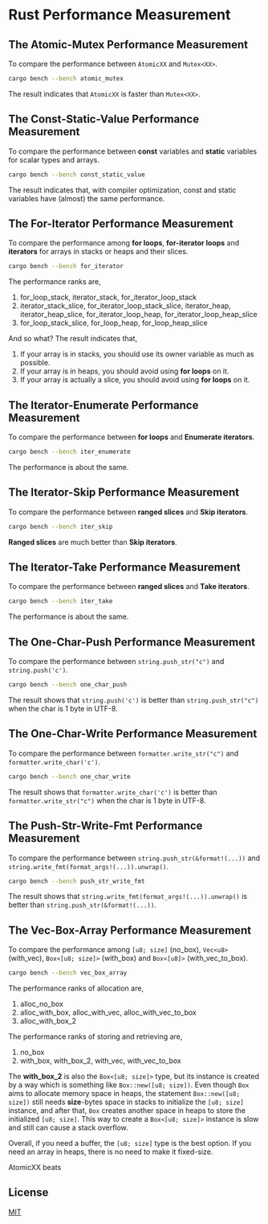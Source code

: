 Rust Performance Measurement
====================

## The Atomic-Mutex Performance Measurement

To compare the performance between `AtomicXX` and `Mutex<XX>`.

```bash
cargo bench --bench atomic_mutex
```

The result indicates that `AtomicXX` is faster than `Mutex<XX>`.

## The Const-Static-Value Performance Measurement

To compare the performance between **const** variables and **static** variables for scalar types and arrays.

```bash
cargo bench --bench const_static_value
```

The result indicates that, with compiler optimization, const and static variables have (almost) the same performance.

## The For-Iterator Performance Measurement

To compare the performance among **for loops**, **for-iterator loops** and **iterators** for arrays in stacks or heaps and their slices.

```bash
cargo bench --bench for_iterator
```

The performance ranks are,

1. for_loop_stack, iterator_stack, for_iterator_loop_stack
1. iterator_stack_slice, for_iterator_loop_stack_slice, iterator_heap, iterator_heap_slice, for_iterator_loop_heap, for_iterator_loop_heap_slice
1. for_loop_stack_slice, for_loop_heap, for_loop_heap_slice

And so what? The result indicates that,

1. If your array is in stacks, you should use its owner variable as much as possible.
1. If your array is in heaps, you should avoid using **for loops** on it.
1. If your array is actually a slice, you should avoid using **for loops** on it.

## The Iterator-Enumerate Performance Measurement

To compare the performance between **for loops** and **Enumerate iterators**.

```bash
cargo bench --bench iter_enumerate
```

The performance is about the same.

## The Iterator-Skip Performance Measurement

To compare the performance between **ranged slices** and **Skip iterators**.

```bash
cargo bench --bench iter_skip
```

**Ranged slices** are much better than **Skip iterators**.

## The Iterator-Take Performance Measurement

To compare the performance between **ranged slices** and **Take iterators**.

```bash
cargo bench --bench iter_take
```

The performance is about the same.

## The One-Char-Push Performance Measurement

To compare the performance between `string.push_str("c")` and `string.push('c')`.

```bash
cargo bench --bench one_char_push
```

The result shows that `string.push('c')` is better than `string.push_str("c")` when the char is 1 byte in UTF-8.

## The One-Char-Write Performance Measurement

To compare the performance between `formatter.write_str("c")` and `formatter.write_char('c')`.

```bash
cargo bench --bench one_char_write
```

The result shows that `formatter.write_char('c')` is better than `formatter.write_str("c")` when the char is 1 byte in UTF-8.

## The Push-Str-Write-Fmt Performance Measurement

To compare the performance between `string.push_str(&format!(...))` and `string.write_fmt(format_args!(...)).unwrap()`.

```bash
cargo bench --bench push_str_write_fmt
```

The result shows that `string.write_fmt(format_args!(...)).unwrap()` is better than `string.push_str(&format!(...))`.

## The Vec-Box-Array Performance Measurement

To compare the performance among `[u8; size]` (no_box), `Vec<u8>` (with_vec), `Box<[u8; size]>` (with_box) and `Box<[u8]>` (with_vec_to_box).

```bash
cargo bench --bench vec_box_array
```

The performance ranks of allocation are,

1. alloc_no_box
1. alloc_with_box, alloc_with_vec, alloc_with_vec_to_box
1. alloc_with_box_2

The performance ranks of storing and retrieving are,

1. no_box
1. with_box, with_box_2, with_vec, with_vec_to_box

The **with_box_2** is also the `Box<[u8; size]>` type, but its instance is created by a way which is something like `Box::new([u8; size])`. Even though `Box` aims to allocate memory space in heaps, the statement `Box::new([u8; size])` still needs **size**-bytes space in stacks to initialize the `[u8; size]` instance, and after that, `Box` creates another space in heaps to store the initialized `[u8; size]`. This way to create a `Box<[u8; size]>` instance is slow and still can cause a stack overflow.

Overall, if you need a buffer, the `[u8; size]` type is the best option. If you need an array in heaps, there is no need to make it fixed-size.

AtomicXX beats 

## License

[MIT](LICENSE)